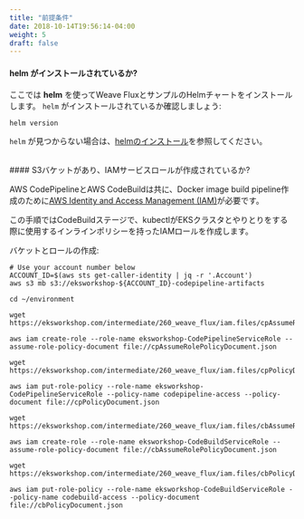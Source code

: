 ```yaml
---
title: "前提条件"
date: 2018-10-14T19:56:14-04:00
weight: 5
draft: false
---
```


<!--
#### Is **helm** installed?
-->
#### **helm** がインストールされているか?

<!--
We will use **helm** to install Weave Flux and a sample Helm chart. Check to see if `helm` is installed:
-->
ここでは **helm** を使ってWeave FluxとサンプルのHelmチャートをインストールします。 `helm` がインストールされているか確認しましょう:

```
helm version
```
<!--
If `helm` is not found, see [installing helm](/beginner/060_helm/helm_intro/install/index.html) for instructions.
-->
`helm` が見つからない場合は、[helmのインストール](/beginner/060_helm/helm_intro/install/index.html)を参照してください。

<br>
<!--
#### Does S3 artifact bucket exist and are IAM service roles created?
-->
#### S3バケットがあり、IAMサービスロールが作成されているか?

<!--
AWS CodePipeline and AWS CodeBuild both need [AWS Identity and Access Management (IAM)](https://aws.amazon.com/iam/) service roles to create a Docker image build pipeline.  
-->
AWS CodePipelineとAWS CodeBuildは共に、Docker image build pipeline作成のために[AWS Identity and Access Management (IAM)](https://aws.amazon.com/iam/)が必要です。

<!--
In this step, we are going to create an IAM role and add an inline policy that we will use in the CodeBuild stage
to interact with the EKS cluster via kubectl.
-->
この手順ではCodeBuildステージで、kubectlがEKSクラスタとやりとりをする際に使用するインラインポリシーを持ったIAMロールを作成します。

<!--
Create the bucket and roles:
-->
バケットとロールの作成:

```
# Use your account number below
ACCOUNT_ID=$(aws sts get-caller-identity | jq -r '.Account')
aws s3 mb s3://eksworkshop-${ACCOUNT_ID}-codepipeline-artifacts

cd ~/environment

wget https://eksworkshop.com/intermediate/260_weave_flux/iam.files/cpAssumeRolePolicyDocument.json

aws iam create-role --role-name eksworkshop-CodePipelineServiceRole --assume-role-policy-document file://cpAssumeRolePolicyDocument.json 

wget https://eksworkshop.com/intermediate/260_weave_flux/iam.files/cpPolicyDocument.json

aws iam put-role-policy --role-name eksworkshop-CodePipelineServiceRole --policy-name codepipeline-access --policy-document file://cpPolicyDocument.json

wget https://eksworkshop.com/intermediate/260_weave_flux/iam.files/cbAssumeRolePolicyDocument.json

aws iam create-role --role-name eksworkshop-CodeBuildServiceRole --assume-role-policy-document file://cbAssumeRolePolicyDocument.json 

wget https://eksworkshop.com/intermediate/260_weave_flux/iam.files/cbPolicyDocument.json

aws iam put-role-policy --role-name eksworkshop-CodeBuildServiceRole --policy-name codebuild-access --policy-document file://cbPolicyDocument.json
```
